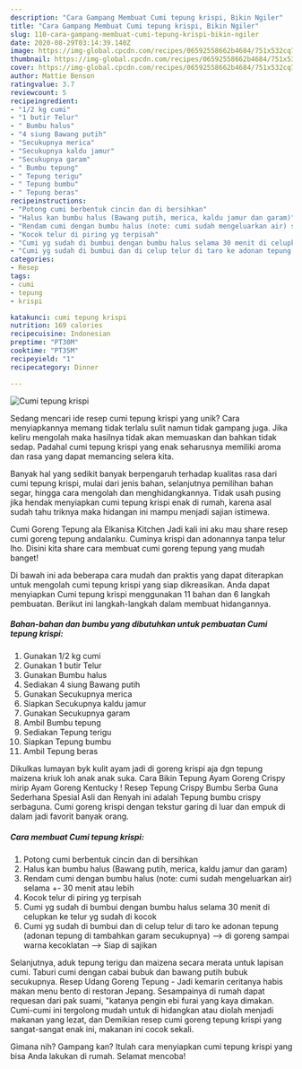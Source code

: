 ```yaml
---
description: "Cara Gampang Membuat Cumi tepung krispi, Bikin Ngiler"
title: "Cara Gampang Membuat Cumi tepung krispi, Bikin Ngiler"
slug: 110-cara-gampang-membuat-cumi-tepung-krispi-bikin-ngiler
date: 2020-08-29T03:14:39.140Z
image: https://img-global.cpcdn.com/recipes/06592558662b4684/751x532cq70/cumi-tepung-krispi-foto-resep-utama.jpg
thumbnail: https://img-global.cpcdn.com/recipes/06592558662b4684/751x532cq70/cumi-tepung-krispi-foto-resep-utama.jpg
cover: https://img-global.cpcdn.com/recipes/06592558662b4684/751x532cq70/cumi-tepung-krispi-foto-resep-utama.jpg
author: Mattie Benson
ratingvalue: 3.7
reviewcount: 5
recipeingredient:
- "1/2 kg cumi"
- "1 butir Telur"
- " Bumbu halus"
- "4 siung Bawang putih"
- "Secukupnya merica"
- "Secukupnya kaldu jamur"
- "Secukupnya garam"
- " Bumbu tepung"
- " Tepung terigu"
- " Tepung bumbu"
- " Tepung beras"
recipeinstructions:
- "Potong cumi berbentuk cincin dan di bersihkan"
- "Halus kan bumbu halus (Bawang putih, merica, kaldu jamur dan garam)"
- "Rendam cumi dengan bumbu halus (note: cumi sudah mengeluarkan air) selama +- 30 menit atau lebih"
- "Kocok telur di piring yg terpisah"
- "Cumi yg sudah di bumbui dengan bumbu halus selama 30 menit di celupkan ke telur yg sudah di kocok"
- "Cumi yg sudah di bumbui dan di celup telur di taro ke adonan tepung (adonan tepung di tambahkan garam secukupnya) —&gt; di goreng sampai warna kecoklatan —&gt; Siap di sajikan"
categories:
- Resep
tags:
- cumi
- tepung
- krispi

katakunci: cumi tepung krispi 
nutrition: 169 calories
recipecuisine: Indonesian
preptime: "PT30M"
cooktime: "PT35M"
recipeyield: "1"
recipecategory: Dinner

---
```



![Cumi tepung krispi](https://img-global.cpcdn.com/recipes/06592558662b4684/751x532cq70/cumi-tepung-krispi-foto-resep-utama.jpg)

Sedang mencari ide resep cumi tepung krispi yang unik? Cara menyiapkannya memang tidak terlalu sulit namun tidak gampang juga. Jika keliru mengolah maka hasilnya tidak akan memuaskan dan bahkan tidak sedap. Padahal cumi tepung krispi yang enak seharusnya memiliki aroma dan rasa yang dapat memancing selera kita.

Banyak hal yang sedikit banyak berpengaruh terhadap kualitas rasa dari cumi tepung krispi, mulai dari jenis bahan, selanjutnya pemilihan bahan segar, hingga cara mengolah dan menghidangkannya. Tidak usah pusing jika hendak menyiapkan cumi tepung krispi enak di rumah, karena asal sudah tahu triknya maka hidangan ini mampu menjadi sajian istimewa.

Cumi Goreng Tepung ala Elkanisa Kitchen Jadi kali ini aku mau share resep cumi goreng tepung andalanku. Cuminya krispi dan adonannya tanpa telur lho. Disini kita share cara membuat cumi goreng tepung yang mudah banget!


Di bawah ini ada beberapa cara mudah dan praktis yang dapat diterapkan untuk mengolah cumi tepung krispi yang siap dikreasikan. Anda dapat menyiapkan Cumi tepung krispi menggunakan 11 bahan dan 6 langkah pembuatan. Berikut ini langkah-langkah dalam membuat hidangannya.

<!--inarticleads1-->

##### Bahan-bahan dan bumbu yang dibutuhkan untuk pembuatan Cumi tepung krispi:

1. Gunakan 1/2 kg cumi
1. Gunakan 1 butir Telur
1. Gunakan  Bumbu halus
1. Sediakan 4 siung Bawang putih
1. Gunakan Secukupnya merica
1. Siapkan Secukupnya kaldu jamur
1. Gunakan Secukupnya garam
1. Ambil  Bumbu tepung
1. Sediakan  Tepung terigu
1. Siapkan  Tepung bumbu
1. Ambil  Tepung beras


Dikulkas lumayan byk kulit ayam jadi di goreng krispi aja dgn tepung maizena kriuk loh anak anak suka. Cara Bikin Tepung Ayam Goreng Crispy mirip Ayam Goreng Kentucky ! Resep Tepung Crispy Bumbu Serba Guna Sederhana Spesial Asli dan Renyah ini adalah Tepung bumbu crispy serbaguna. Cumi goreng krispi dengan tekstur garing di luar dan empuk di dalam jadi favorit banyak orang. 

<!--inarticleads2-->

##### Cara membuat Cumi tepung krispi:

1. Potong cumi berbentuk cincin dan di bersihkan
1. Halus kan bumbu halus (Bawang putih, merica, kaldu jamur dan garam)
1. Rendam cumi dengan bumbu halus (note: cumi sudah mengeluarkan air) selama +- 30 menit atau lebih
1. Kocok telur di piring yg terpisah
1. Cumi yg sudah di bumbui dengan bumbu halus selama 30 menit di celupkan ke telur yg sudah di kocok
1. Cumi yg sudah di bumbui dan di celup telur di taro ke adonan tepung (adonan tepung di tambahkan garam secukupnya) —&gt; di goreng sampai warna kecoklatan —&gt; Siap di sajikan


Selanjutnya, aduk tepung terigu dan maizena secara merata untuk lapisan cumi. Taburi cumi dengan cabai bubuk dan bawang putih bubuk secukupnya. Resep Udang Goreng Tepung - Jadi kemarin ceritanya habis makan menu bento di restoran Jepang. Sesampainya di rumah dapat requesan dari pak suami, &#34;katanya pengin ebi furai yang kaya dimakan. Cumi-cumi ini tergolong mudah untuk di hidangkan atau diolah menjadi makanan yang lezat, dan Demikian resep cumi goreng tepung krispi yang sangat-sangat enak ini, makanan ini cocok sekali. 

Gimana nih? Gampang kan? Itulah cara menyiapkan cumi tepung krispi yang bisa Anda lakukan di rumah. Selamat mencoba!
